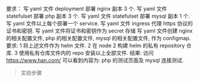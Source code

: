 要求：
写 yaml 文件 deployment 部署 nginx 副本 3 个.
写 yaml 文件 statefulset 部署 php 副本 3 个.
写 yaml 文件 statefulset 部署 mysql 副本 1 个.
写 yaml 文件以上每个部署一个 service.
写 yaml 文件 ingress 代理 https 协议的证书和密钥.
写 yaml 文件将证书和密钥作为 secret 存储
写 yaml 文件创建 nginx 的相关配置文件, php 的相关配置文件, mysql 的相关配置文件, 作为 configmap.
要求: 
1 将上述文件作为 helm 文件.
2 在 node 2 构建 helm 的私有 repository 仓库.
3 使用私有仓库文件内的 repo 安装以上全部文件.
结果:
访问 https://www.han.com/ 可以看到内容为: php 的测试页面及 mysql 连接测试.
>实验步骤

```shell

```